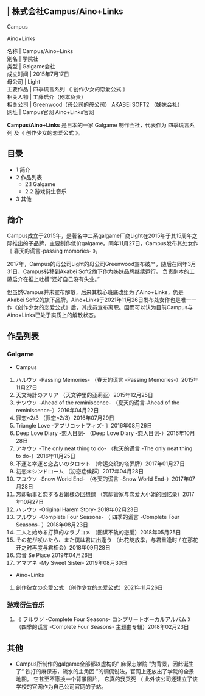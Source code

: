 |  株式会社Campus/Aino+Links  
---  
  
Campus

Aino+Links  
  
名称  |  Campus/Aino+Links   
别名  |  学院社   
类型  |  Galgame会社   
成立时间  |  2015年7月17日   
母公司  |  Light   
主要作品  |  四季谎言系列  《  创作少女的恋爱公式  》   
相关人物  |  工藤启介（剧本负责）   
相关公司  |  Greenwood（母公司的母公司）  AKABEi SOFT2  （姊妹会社）   
网址  |  Campus官网  Aino+Links官网   
  
**Campus/Aino+Links** 是日本的一家  Galgame  制作会社，代表作为  四季谎言系列  及《  创作少女的恋爱公式  》。

##  目录

  * 1  简介 
  * 2  作品列表 
    * 2.1  Galgame 
    * 2.2  游戏衍生音乐 
  * 3  其他 

##  简介

Campus成立于2015年，是著名中二系galgame厂商Light在2015年于其15周年之际推出的子品牌，主要制作低价galgame。同年11月27日，Campus发布其处女作《
春天的谎言-passing momories-  》。

2017年，Campus的母公司Light的母公司Greenwood宣布破产，随后在同年3月31日，Campus转移到Akabei
Soft2旗下作为姊妹品牌继续运行。  负责剧本的工藤启介在推上吐槽“还好自己没有失业。”

但虽然Campus并未宣布解散，后来其核心班底改组为了Aino+Links，仍是Akabei
Soft2的旗下品牌。Aino+Links于2021年11月26日发布处女作也是唯一一作《创作少女的恋爱公式》后，其成员宣布离职。因而可以认为目前Campus与Aino+Links已处于实质上的解散状态。

##  作品列表

###  Galgame

  * Campus 

  1. ハルウソ -Passing Memories-  （春天的谎言 -Passing Memories-）2015年11月27日 
  2. 天文時計のアリア  （天文钟里的亚莉亚）2015年12月25日 
  3. ナツウソ -Ahead of the reminiscence-  （夏天的谎言-Ahead of the reminiscence-）2016年04月22日 
  4. 罪恋×2/3  （罪恋×2/3）2016年07月29日 
  5. Triangle Love -アプリコットフィズ-  》2016年08月26日 
  6. Deep Love Diary -恋人日記-  （Deep Love Diary -恋人日记-）2016年10月28日 
  7. アキウソ -The only neat thing to do-  （秋天的谎言 -The only neat thing to do-）2016年11月25日 
  8. 不運と幸運と恋占いのタロット  （命运交织的塔罗牌）2017年01月27日 
  9. 初恋＊シンドローム  （初恋症候群）2017年04月28日 
  10. フユウソ -Snow World End-  （冬天的谎言 -Snow World End-）2017年07月28日 
  11. 忘却執事と恋するお嬢様の回想録  （忘却管家与恋爱大小姐的回忆录）2017年10月27日 
  12. ハレウソ -Original Harem Story-  2018年02月23日 
  13. フルウソ -Complete Four Seasons-  （  四季的谎言 -Complete Four Seasons-  ）2018年08月23日 
  14. 二人と始める打算的なラブコメ  （图谋不轨的恋爱）2018年05月25日 
  15. その花が咲いたら、また僕は君に出逢う  （此花绽放季，与君重逢时 / 在那花开之时再度与君相会）2018年09月28日 
  16. 恋音 Se Piace  2019年04月26日 
  17. アマアネ -My Sweet Sister-  2019年08月30日 

  * Aino+Links 

  1. 創作彼女の恋愛公式  （创作少女的恋爱公式）2021年11月26日 

###  游戏衍生音乐

  1. 《  フルウソ -Complete Four Seasons- コンプリートボーカルアルバム  》（四季的谎言 -Complete Four Seasons- 主题曲专辑）2018年02月23日 

##  其他

  * Campus所制作的galgame全部都以虚构的“  麻保志学院  ”为背景，因此诞生了“  铁打的麻保志，流水的主角团  ”的调侃说法，官网上还放出了学院的全景地图。  它甚至不愿换一个背景图片，  它真的我哭死  （  此外该公司还建立了该学校的官网作为自己公司官网的子站。 

